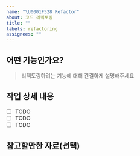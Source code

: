 ```yaml
---
name: "\U0001F528 Refactor"
about: 코드 리펙토링
title: ""
labels: refactoring
assignees: ""
---
```


## 어떤 기능인가요?

> 리펙토링하려는 기능에 대해 간결하게 설명해주세요

## 작업 상세 내용

- [ ] TODO
- [ ] TODO
- [ ] TODO

## 참고할만한 자료(선택)
